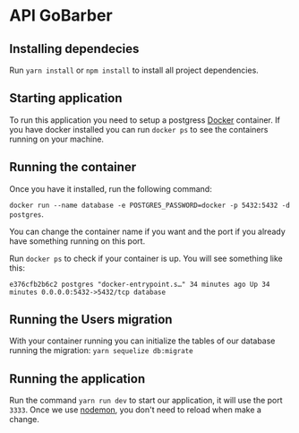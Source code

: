 # API GoBarber

## Installing dependecies

Run `yarn install` or `npm install` to install all project dependencies.

## Starting application

To run this application you need to setup a postgress [Docker](https://www.docker.com/) container. If you have docker installed you can run `docker ps` to see the containers running on your machine.

## Running the container

Once you have it installed, run the following command:

`docker run --name database -e POSTGRES_PASSWORD=docker -p 5432:5432 -d postgres`.

You can change the container name if you want and the port if you already have something running on this port.

Run `docker ps` to check if your container is up. You will see something like this:

`e376cfb2b6c2 postgres "docker-entrypoint.s…" 34 minutes ago Up 34 minutes 0.0.0.0:5432->5432/tcp database`

## Running the Users migration

With your container running you can initialize the tables of our database running the migration:
`yarn sequelize db:migrate`

## Running the application

Run the command `yarn run dev` to start our application, it will use the port `3333`. Once we use [nodemon](https://nodemon.io/), you don't need to reload when make a change.
